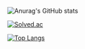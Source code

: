![Anurag's GitHub stats](https://github-readme-stats.vercel.app/api?username=jasper200207&show_icons=true&theme=material-palenight)

[![Solved.ac](http://mazassumnida.wtf/api/v2/generate_badge?boj=jasper200207)](https://solved.ac/jasper200207)

[![Top Langs](https://github-readme-stats.vercel.app/api/top-langs/?username=jasper200207)](https://github.com/jasper200207/github-readme-stats)

